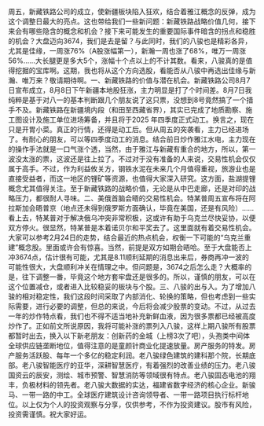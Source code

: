 周五，新藏铁路公司的成立，使新疆板块陷入狂欢，结合着雅江概念的反弹，成为这个调整日最大的亮点。这也带给我们一些新问题：新藏铁路战略价值几何，接下来会有哪些隐含的概念和机会？接下来可能发生的重要国际事件暗含的拐点和稳胜的机会？大盘迈向3674，我们是去是留？与此同时，我们的八骏也是精彩各异，尤其是佳缘，一周涨76%（A股涨幅第一），新瀚一周也涨了68%，唯万一周涨56%……大长腿更是多大5个，涨幅十个点以上的不计其数。看来，八骏真的是值得挖掘的宝库啊。这期，我也将从这个方向选股，看能否从八骏中再选出佳缘与新瀚、唯万来？敬请期待啊。一、新藏铁路的价值与潜在机会。新藏铁路公司8月7日宣布成立，8月8日下午新疆本地股狂涨，主力明显是打了个时间差。8月7日我纯粹是基于对八一的基本判断跟几个朋友说了这只票，没想到8号竟然搞了一个措手不及。新藏铁路在新疆境内段（和田至西藏省界），其实已完成了地质勘察、施工图设计及施工单位进场筹备，并且将于2025 年四季度正式动工。换言之，现在只是开胃小菜。真正的行情，还得是动工后。但从周五的突袭看，主力已经进场了。有耐心的朋友，可以等四季度动工的消息。结合前日炒作雅江水电，主力现在的操作手法就是一口气涨个透，当然，由于雅江与新藏有重合的地方，所以，第一波没太涨的票，这波还是往上拉了。不过对于没有准备的人来说，交易性机会仅仅属于高手。不过，作为利益攸关方，钢铁水泥在未来几个月值得重视，旅游业也是直接受益者，而这一地区的锂矿等资源，也值得大家深入研究。这方面，盐湖提锂概念尤其值得关注。至于新藏铁路的战略价值，无论是从中巴走廊，还是对印的战略压力，都很耐人寻味。二、美俄首脑会晤的交易性机会。特某普周五宣布将在阿拉斯加会晤普京（地点还未得到俄罗斯方面确认，毕竟在美国，还是有风险）……看上去，特某普对于解决俄乌冲突非常积极，这或许有助于乌克兰尽快妥协，以便双方停火。很显然，特某普是本着诺贝尔和平奖去了。这里面就有着交易性机会。大家可以参考2月24日的走势，结合最近的热点机会，权衡一下可能的“乌克兰重建”概念股。里面或许会有惊喜。当然，前提是双方如期会晤哈。至于大盘能否上冲3674点，估计很有可能，尤其是8.11顺利延期的消息出来后，券商再冲一波的可能性很大，大盘顺利冲关在情理之中。但问题是，3674之后怎么走？大概率的是，往下调整一番，毕竟这个地方套牢盘还是很多的。所以，谨慎的朋友，可以在这个位置减仓，或者进入比较稳妥的板块与个股。三、八骏的出与入。为了增加八骏的相对稳定性，我们这段时间采取了内部消化、轮换的策略，但也考虑到一些实际需要，进行必要的调整，但总的来说，今后将会减少股票的变动。不过，从过去一年的炒作特点看，我们也不得不适当地补充新鲜血液，因为很多票都已经被高度炒作了。正如前文所说原因，我将可能补涨的票列入八骏，这样上期八骏所有股票都暂时出去，换入以下新老朋友：创新药的金城（上榜3次了吧），头孢类中间体全球供应链垄断地位，值得注意的是童颜针商业化提速放量。房产服务的特发。房产服务活跃股、每年一个多亿的稳定利润。老八骏绿色建筑的建科那个院，长期底部。老八骏智能医疗的亚华，深耕智慧医疗，有着强烈的改善业绩的压力。老八骏国资云的辰安，测绘、城市预警、智慧消防等领域很有特点。老八骏固态电池的翔丰，负极材料的领先者。老八骏大数据的实达，福建省数字经济的核心企业。新骏马、一带一路的中工。全球医疗建筑设计咨询领导者、一带一路项目执行标杆地位。以上仅为个人的投资观察与分享，仅供参考，不作为投资建议。股市有风险，投资需谨慎。祝大家好运。